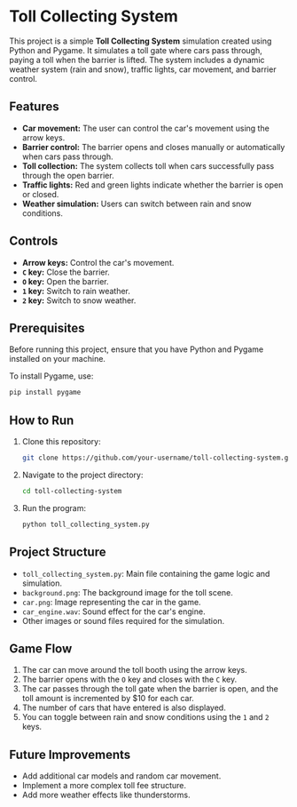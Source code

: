 # Toll Collecting System 

This project is a simple **Toll Collecting System** simulation created using Python and Pygame. It simulates a toll gate where cars pass through, paying a toll when the barrier is lifted. The system includes a dynamic weather system (rain and snow), traffic lights, car movement, and barrier control. 

## Features
- **Car movement:** The user can control the car's movement using the arrow keys.
- **Barrier control:** The barrier opens and closes manually or automatically when cars pass through.
- **Toll collection:** The system collects toll when cars successfully pass through the open barrier.
- **Traffic lights:** Red and green lights indicate whether the barrier is open or closed.
- **Weather simulation:** Users can switch between rain and snow conditions.

## Controls

- **Arrow keys:** Control the car's movement.
- **`C` key:** Close the barrier.
- **`O` key:** Open the barrier.
- **`1` key:** Switch to rain weather.
- **`2` key:** Switch to snow weather.

## Prerequisites

Before running this project, ensure that you have Python and Pygame installed on your machine.

To install Pygame, use:
```bash
pip install pygame
```

## How to Run

1. Clone this repository:
   ```bash
   git clone https://github.com/your-username/toll-collecting-system.git
   ```

2. Navigate to the project directory:
   ```bash
   cd toll-collecting-system
   ```

3. Run the program:
   ```bash
   python toll_collecting_system.py
   ```

## Project Structure

- `toll_collecting_system.py`: Main file containing the game logic and simulation.
- `background.png`: The background image for the toll scene.
- `car.png`: Image representing the car in the game.
- `car_engine.wav`: Sound effect for the car's engine.
- Other images or sound files required for the simulation.

## Game Flow

1. The car can move around the toll booth using the arrow keys. 
2. The barrier opens with the `O` key and closes with the `C` key.
3. The car passes through the toll gate when the barrier is open, and the toll amount is incremented by $10 for each car.
4. The number of cars that have entered is also displayed.
5. You can toggle between rain and snow conditions using the `1` and `2` keys.

## Future Improvements

- Add additional car models and random car movement.
- Implement a more complex toll fee structure.
- Add more weather effects like thunderstorms.

